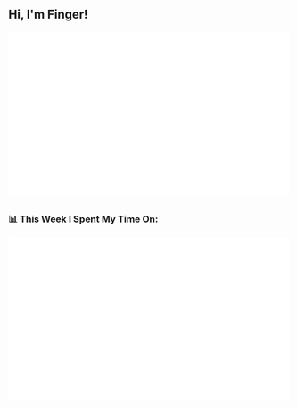 <h2> Hi, I'm Finger!</h2>

<img align="right" src="https://raw.githubusercontent.com/spianmo/github-stats/master/generated/overview.svg#gh-light-mode-only">

<!-- <img align="right" height="160em" src="https://github-readme-stats-eight-theta.vercel.app/api/top-langs/?username=spianmo&layout=compact&langs_count=8&theme=algolia"/>	 -->
	
```go
package main

type Me struct {
	Name   string
	Job    string
	Code   string
	Skills string
}

func main() {
	me := &Me{
		Name:   "Finger",
		Job:    "Client-side Engineer",
		Code:   "Java, Kotlin, C#, Rust and C++ and Others",
		Skills: "Android, Security, Cross-platform client, NLP, CV, ASR ^o^",
	}
	_ = me
}
```


<h3>📊 This Week I Spent My Time On:</h3>
<img align='right' src="https://raw.githubusercontent.com/spianmo/github-stats/master/generated/languages.svg#gh-light-mode-only">

<!--START_SECTION:waka-->

```txt
Kotlin             22 hrs 27 mins  ███████████████░░░░░░░░░░   60.34 %
XML                12 hrs 51 mins  ████████▓░░░░░░░░░░░░░░░░   34.56 %
Java               1 hr 24 mins    █░░░░░░░░░░░░░░░░░░░░░░░░   03.76 %
INI                17 mins         ▒░░░░░░░░░░░░░░░░░░░░░░░░   00.80 %
Python             8 mins          ░░░░░░░░░░░░░░░░░░░░░░░░░   00.40 %
```

<!--END_SECTION:waka-->
